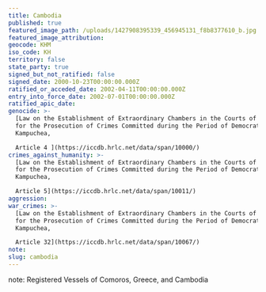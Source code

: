 ```yaml
---
title: Cambodia
published: true
featured_image_path: /uploads/1427908395339_456945131_f8b8377610_b.jpg
featured_image_attribution:
geocode: KHM
iso_code: KH
territory: false
state_party: true
signed_but_not_ratified: false
signed_date: 2000-10-23T00:00:00.000Z
ratified_or_acceded_date: 2002-04-11T00:00:00.000Z
entry_into_force_date: 2002-07-01T00:00:00.000Z
ratified_apic_date:
genocide: >-
  [Law on the Establishment of Extraordinary Chambers in the Courts of Cambodia
  for the Prosecution of Crimes Committed during the Period of Democratic
  Kampuchea,

  Article 4 ](https://iccdb.hrlc.net/data/span/10000/)
crimes_against_humanity: >-
  [Law on the Establishment of Extraordinary Chambers in the Courts of Cambodia
  for the Prosecution of Crimes Committed during the Period of Democratic
  Kampuchea,

  Article 5](https://iccdb.hrlc.net/data/span/10011/)
aggression:
war_crimes: >-
  [Law on the Establishment of Extraordinary Chambers in the Courts of Cambodia
  for the Prosecution of Crimes Committed during the Period of Democratic
  Kampuchea,

  Article 32](https://iccdb.hrlc.net/data/span/10067/)
note:
slug: cambodia
---
```



note: Registered Vessels of Comoros, Greece, and Cambodia